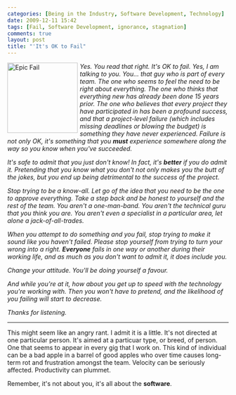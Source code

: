 ```yaml
---
categories: [Being in the Industry, Software Development, Technology]
date: 2009-12-11 15:42
tags: [Fail, Software Development, ignorance, stagnation]
comments: true
layout: post
title: "'It's OK to Fail"
---
```

<a href="/uploads/2009/12/EpicFail02.jpg" rel="lightbox[fail]" title="Epic Fail"><img src="/uploads/2009/12/EpicFail02.jpg" alt="Epic Fail" width="160" style="float:left;padding-bottom:5px;padding-right:5px;" /></a><em>Yes. You read that right. It's OK to fail. Yes, I am talking to you. You... that guy who is part of every team. The one who seems to feel the need to be right about everything. The one who thinks that everything new has already been done 15 years prior. The one who believes that every project they have participated in has been a profound success, and that a project-level failure (which includes missing deadlines or blowing the budget) is something they have never experienced. Failure is not only OK, it's something that you <strong>must</strong> experience somewhere along the way so you know when you've succeeded.</em>

<!--more-->

<em>It's safe to admit that you just don't know! In fact, it's <strong>better</strong> if you do admit it. Pretending that you know what you don't not only makes you the butt of the jokes, but you end up being detrimental to the success of the project.</em>

<em>Stop trying to be a know-all. Let go of the idea that you need to be the one to approve everything. Take a step back and be honest to yourself and the rest of the team. You aren't a one-man-band. You aren't the technical guru that you think you are. You aren't even a specialist in a particular area, let alone a jack-of-all-trades.</em>

<em>When you attempt to do something and you fail, stop trying to make it sound like you haven't failed. Please stop yourself from trying to turn your wrong into a right. <strong>Everyone</strong> fails in one way or another during their working life, and as much as you don't want to admit it, it does include you.</em>

<em>Change your attitude. You'll be doing yourself a favour.</em>

<em>And while you're at it, how about you get up to speed with the technology you're working with. Then you won't have to pretend, and the likelihood of you failing will start to decrease.</em>

<em>Thanks for listening.</em>
<hr />
This might seem like an angry rant. I admit it is a little. It's not directed at one particular person. It's aimed at a particuar type, or breed, of person. One that seems to appear in every gig that I work on. This kind of individual can be a bad apple in a barrel of good apples who over time causes long-term rot and frustration amongst the team. Velocity can be seriously affected. Productivity can plummet.

Remember, it's not about you, it's all about the <strong>software</strong>.
